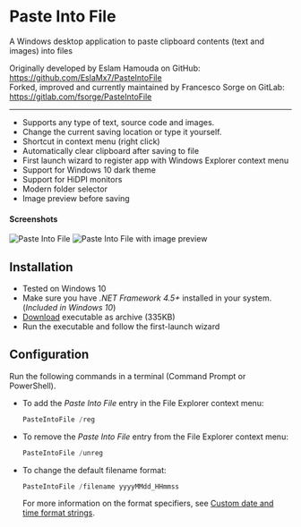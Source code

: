 # Paste Into File

A Windows desktop application to paste clipboard contents (text and images) into files

Originally developed by Eslam Hamouda on GitHub: https://github.com/EslaMx7/PasteIntoFile  
Forked, improved and currently maintained by Francesco Sorge on GitLab: https://gitlab.com/fsorge/PasteIntoFile  

----------------

+ Supports any type of text, source code and images.
+ Change the current saving location or type it yourself.
+ Shortcut in context menu (right click)
+ Automatically clear clipboard after saving to file
+ First launch wizard to register app with Windows Explorer context menu
+ Support for Windows 10 dark theme
+ Support for HiDPI monitors
+ Modern folder selector
+ Image preview before saving

#### Screenshots
![Paste Into File](https://gitlab.com/fsorge/PasteIntoFile/-/raw/master/PasteIntoFile/screenshot.png)
![Paste Into File with image preview](https://gitlab.com/fsorge/PasteIntoFile/-/raw/master/PasteIntoFile/screenshot-2.png)

## Installation

+ Tested on Windows 10
+ Make sure you have _.NET Framework 4.5+_ installed in your system. (_Included in Windows 10_)
+ [Download](http://archive.francescosorge.com/paste-into-file) executable as archive (335KB)
+ Run the executable and follow the first-launch wizard

## Configuration

Run the following commands in a terminal (Command Prompt or PowerShell).
- To add the *Paste Into File* entry in the File Explorer context menu:
   ```powershell
   PasteIntoFile /reg
   ``` 
- To remove the *Paste Into File* entry from the File Explorer context menu:
   ```powershell
   PasteIntoFile /unreg
   ``` 
- To change the default filename format:
   ```powershell
   PasteIntoFile /filename yyyyMMdd_HHmmss
   ``` 
   For more information on the format specifiers, see [Custom date and time format strings](https://docs.microsoft.com/en-us/dotnet/standard/base-types/custom-date-and-time-format-strings).

